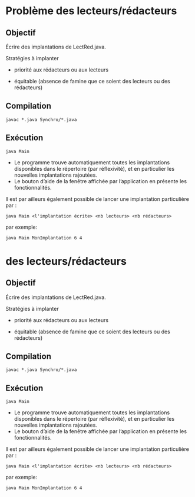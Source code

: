 Problème des lecteurs/rédacteurs
================================

Objectif
--------

Écrire des implantations de LectRed.java.

Stratégies à implanter

-   priorité aux rédacteurs ou aux lecteurs

-   équitable (absence de famine que ce soient des lecteurs ou des
    rédacteurs)

Compilation
-----------

`javac *.java Synchro/*.java`

Exécution
---------

`java Main`

-   Le programme trouve automatiquement toutes les implantations
    disponibles dans le répertoire (par réflexivité), et en particulier
    les nouvelles implantations rajoutées.
-   Le bouton d’aide de la fenêtre affichée par l’application en
    présente les fonctionnalités.

Il est par ailleurs également possible de lancer une implantation
particulière par :

`java Main <l'implantation écrite> <nb lecteurs> <nb rédacteurs>`

par exemple:

`java Main MonImplantation 6 4`

des lecteurs/rédacteurs
================================

Objectif
--------

Écrire des implantations de LectRed.java.

Stratégies à implanter

-   priorité aux rédacteurs ou aux lecteurs

-   équitable (absence de famine que ce soient des lecteurs ou des
    rédacteurs)

Compilation
-----------

`javac *.java Synchro/*.java`

Exécution
---------

`java Main`

-   Le programme trouve automatiquement toutes les implantations
    disponibles dans le répertoire (par réflexivité), et en particulier
    les nouvelles implantations rajoutées.
-   Le bouton d’aide de la fenêtre affichée par l’application en
    présente les fonctionnalités.

Il est par ailleurs également possible de lancer une implantation
particulière par :

`java Main <l'implantation écrite> <nb lecteurs> <nb rédacteurs>`

par exemple:

`java Main MonImplantation 6 4`
